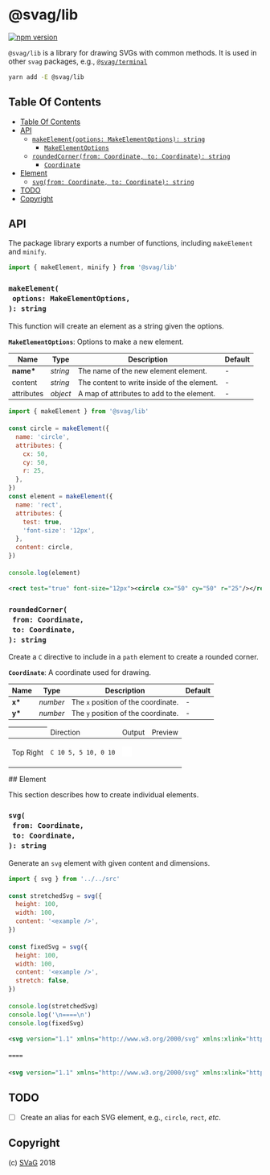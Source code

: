 # @svag/lib

[![npm version](https://badge.fury.io/js/%40svag%2Flib.svg)](https://npmjs.org/package/@svag/lib)

`@svag/lib` is a library for drawing SVGs with common methods. It is used in other `svag` packages, e.g., [`@svag/terminal`](https://github.com/svagjs/terminal)

```sh
yarn add -E @svag/lib
```

## Table Of Contents

- [Table Of Contents](#table-of-contents)
- [API](#api)
  * [`makeElement(options: MakeElementOptions): string`](#makeelementoptions-makeelementoptions-string)
    * [`MakeElementOptions`](#makeelementoptions)
  * [`roundedCorner(from: Coordinate, to: Coordinate): string`](#roundedcornerfrom-coordinateto-coordinate-string)
    * [`Coordinate`](#coordinate)
- [Element](#element)
  * [`svg(from: Coordinate, to: Coordinate): string`](#svgfrom-coordinateto-coordinate-string)
- [TODO](#todo)
- [Copyright](#copyright)

## API

The package library exports a number of functions, including `makeElement` and `minify`.

```js
import { makeElement, minify } from '@svag/lib'
```

### `makeElement(`<br/>&nbsp;&nbsp;`options: MakeElementOptions,`<br/>`): string`

This function will create an element as a string given the options.

__<a name="makeelementoptions">`MakeElementOptions`</a>__: Options to make a new element.

| Name | Type | Description | Default |
| ---- | ---- | ----------- | ------- |
| __name*__ | _string_ | The name of the new element element. | - |
| content | _string_ | The content to write inside of the element. | - |
| attributes | _object_ | A map of attributes to add to the element. | - |

```js
import { makeElement } from '@svag/lib'

const circle = makeElement({
  name: 'circle',
  attributes: {
    cx: 50,
    cy: 50,
    r: 25,
  },
})
const element = makeElement({
  name: 'rect',
  attributes: {
    test: true,
    'font-size': '12px',
  },
  content: circle,
})

console.log(element)
```

```svg
<rect test="true" font-size="12px"><circle cx="50" cy="50" r="25"/></rect>
```

### `roundedCorner(`<br/>&nbsp;&nbsp;`from: Coordinate,`<br/>&nbsp;&nbsp;`to: Coordinate,`<br/>`): string`

Create a `C` directive to include in a `path` element to create a rounded corner.

__<a name="coordinate">`Coordinate`</a>__: A coordinate used for drawing.

| Name | Type | Description | Default |
| ---- | ---- | ----------- | ------- |
| __x*__ | _number_ | The `x` position of the coordinate. | - |
| __y*__ | _number_ | The `y` position of the coordinate. | - |

<table>
 <thead>
  <th>
   <td>Direction</td>
   <td>Output</td>
   <td>Preview</td>
  </th>
 </thead>
 <tbody>
  <tr>
   <td>Top Right</td>
   <td>

```svg
C 10 5, 5 10, 0 10
```
</td>
   <td>

![top-right](images/corners/top-right.svg)
</td>
  </tr>
 </tbody>
</table>
## Element

This section describes how to create individual elements.

### `svg(`<br/>&nbsp;&nbsp;`from: Coordinate,`<br/>&nbsp;&nbsp;`to: Coordinate,`<br/>`): string`

Generate an `svg` element with given content and dimensions.

```js
import { svg } from '../../src'

const stretchedSvg = svg({
  height: 100,
  width: 100,
  content: '<example />',
})

const fixedSvg = svg({
  height: 100,
  width: 100,
  content: '<example />',
  stretch: false,
})

console.log(stretchedSvg)
console.log('\n====\n')
console.log(fixedSvg)
```

```xml
<svg version="1.1" xmlns="http://www.w3.org/2000/svg" xmlns:xlink="http://www.w3.org/1999/xlink" viewBox="0, 0, 100, 100" width="100px" height="100px"><example /></svg>

====

<svg version="1.1" xmlns="http://www.w3.org/2000/svg" xmlns:xlink="http://www.w3.org/1999/xlink" viewBox="0, 0, 100, 100" width="100px" height="100px"><example /></svg>
```

## TODO

- [ ] Create an alias for each SVG element, e.g., `circle`, `rect`, _etc_.

## Copyright

(c) [SVaG][1] 2018

[1]: https://svag.co
